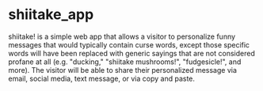 # shiitake_app
shiitake! is a simple web app that allows a visitor to personalize funny messages that would typically contain curse words, except those specific words will have been replaced with generic sayings that are not considered profane at all (e.g. "ducking," "shiitake mushrooms!", "fudgesicle!", and more). The visitor will be able to share their personalized message via email, social media, text message, or via copy and paste.
